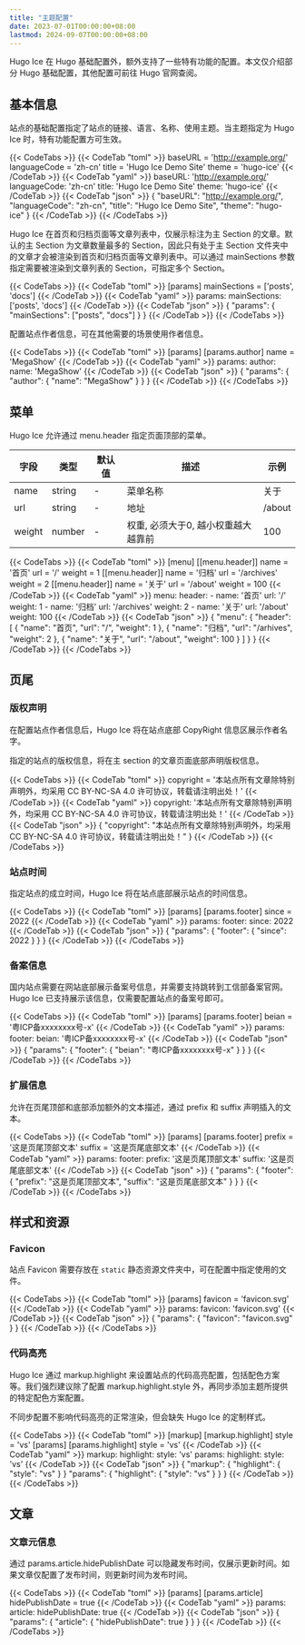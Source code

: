 ```yaml
---
title: "主题配置"
date: 2023-07-01T00:00:00+08:00
lastmod: 2024-09-07T00:00:00+08:00
---
```


Hugo Ice 在 Hugo 基础配置外，额外支持了一些特有功能的配置。本文仅介绍部分 Hugo 基础配置，其他配置可前往 Hugo 官网查阅。

## 基本信息

站点的基础配置指定了站点的链接、语言、名称、使用主题。当主题指定为 Hugo Ice 时，特有功能配置方可生效。

{{< CodeTabs >}}
{{< CodeTab "toml" >}}
baseURL = 'http://example.org/'
languageCode = 'zh-cn'
title = 'Hugo Ice Demo Site'
theme = 'hugo-ice'
{{< /CodeTab >}}
{{< CodeTab "yaml" >}}
baseURL: 'http://example.org/'
languageCode: 'zh-cn'
title: 'Hugo Ice Demo Site'
theme: 'hugo-ice'
{{< /CodeTab >}}
{{< CodeTab "json" >}}
{
  "baseURL": "http://example.org/",
  "languageCode": "zh-cn",
  "title": "Hugo Ice Demo Site",
  "theme": "hugo-ice"
}
{{< /CodeTab >}}
{{< /CodeTabs >}}

Hugo Ice 在首页和归档页面等文章列表中，仅展示标注为主 Section 的文章。默认的主 Section 为文章数量最多的 Section，因此只有处于主 Section 文件夹中的文章才会被渲染到首页和归档页面等文章列表中。可以通过 mainSections 参数指定需要被渲染到文章列表的 Section，可指定多个 Section。

{{< CodeTabs >}}
{{< CodeTab "toml" >}}
[params]
  mainSections = ['posts', 'docs']
{{< /CodeTab >}}
{{< CodeTab "yaml" >}}
params:
  mainSections: ['posts', 'docs']
{{< /CodeTab >}}
{{< CodeTab "json" >}}
{
  "params": {
    "mainSections": ["posts", "docs"]
  }
}
{{< /CodeTab >}}
{{< /CodeTabs >}}

配置站点作者信息，可在其他需要的场景使用作者信息。

{{< CodeTabs >}}
{{< CodeTab "toml" >}}
[params]
  [params.author]
    name = 'MegaShow'
{{< /CodeTab >}}
{{< CodeTab "yaml" >}}
params:
  author:
    name: 'MegaShow'
{{< /CodeTab >}}
{{< CodeTab "json" >}}
{
  "params": {
    "author": {
      "name": "MegaShow"
    }
  }
}
{{< /CodeTab >}}
{{< /CodeTabs >}}

## 菜单

Hugo Ice 允许通过 menu.header 指定页面顶部的菜单。

| 字段 | 类型 | 默认值 | 描述 | 示例 |
|--|--|--|--|--|
| name | string | - | 菜单名称 | 关于 |
| url | string | - | 地址 | /about |
| weight | number | - | 权重, 必须大于0, 越小权重越大越靠前 | 100 |

{{< CodeTabs >}}
{{< CodeTab "toml" >}}
[menu]
[[menu.header]]
  name = '首页'
  url = '/'
  weight = 1
[[menu.header]]
  name = '归档'
  url = '/archives'
  weight = 2
[[menu.header]]
  name = '关于'
  url = '/about'
  weight = 100
{{< /CodeTab >}}
{{< CodeTab "yaml" >}}
menu:
  header:
    - name: '首页'
      url: '/'
      weight: 1
    - name: '归档'
      url: '/archives'
      weight: 2
    - name: '关于'
      url: '/about'
      weight: 100
{{< /CodeTab >}}
{{< CodeTab "json" >}}
{
  "menu": {
    "header": [
      {
        "name": "首页",
        "url": "/",
        "weight": 1
      },
      {
        "name": "归档",
        "url": "/arhives",
        "weight": 2
      },
      {
        "name": "关于",
        "url": "/about",
        "weight": 100
      }
    ]
  }
}
{{< /CodeTab >}}
{{< /CodeTabs >}}

## 页尾

### 版权声明

在配置站点作者信息后，Hugo Ice 将在站点底部 CopyRight 信息区展示作者名字。

指定的站点的版权信息，将在主 section 的文章页面底部声明版权信息。

{{< CodeTabs >}}
{{< CodeTab "toml" >}}
copyright = '本站点所有文章除特别声明外，均采用 CC BY-NC-SA 4.0 许可协议，转载请注明出处！'
{{< /CodeTab >}}
{{< CodeTab "yaml" >}}
copyright: '本站点所有文章除特别声明外，均采用 CC BY-NC-SA 4.0 许可协议，转载请注明出处！'
{{< /CodeTab >}}
{{< CodeTab "json" >}}
{
  "copyright": "本站点所有文章除特别声明外，均采用 CC BY-NC-SA 4.0 许可协议，转载请注明出处！"
}
{{< /CodeTab >}}
{{< /CodeTabs >}}

### 站点时间

指定站点的成立时间，Hugo Ice 将在站点底部展示站点的时间信息。

{{< CodeTabs >}}
{{< CodeTab "toml" >}}
[params]
  [params.footer]
    since = 2022
{{< /CodeTab >}}
{{< CodeTab "yaml" >}}
params:
  footer:
    since: 2022
{{< /CodeTab >}}
{{< CodeTab "json" >}}
{
  "params": {
    "footer": {
      "since": 2022
    }
  }
}
{{< /CodeTab >}}
{{< /CodeTabs >}}

### 备案信息

国内站点需要在网站底部展示备案号信息，并需要支持跳转到工信部备案官网。Hugo Ice 已支持展示该信息，仅需要配置站点的备案号即可。

{{< CodeTabs >}}
{{< CodeTab "toml" >}}
[params]
  [params.footer]
    beian = '粤ICP备xxxxxxxx号-x'
{{< /CodeTab >}}
{{< CodeTab "yaml" >}}
params:
  footer:
    beian: '粤ICP备xxxxxxxx号-x'
{{< /CodeTab >}}
{{< CodeTab "json" >}}
{
  "params": {
    "footer": {
      "beian": "粤ICP备xxxxxxxx号-x"
    }
  }
}
{{< /CodeTab >}}
{{< /CodeTabs >}}

### 扩展信息

允许在页尾顶部和底部添加额外的文本描述，通过 prefix 和 suffix 声明插入的文本。

{{< CodeTabs >}}
{{< CodeTab "toml" >}}
[params]
  [params.footer]
    prefix = '这是页尾顶部文本'
    suffix = '这是页尾底部文本'
{{< /CodeTab >}}
{{< CodeTab "yaml" >}}
params:
  footer:
    prefix: '这是页尾顶部文本'
    suffix: '这是页尾底部文本'
{{< /CodeTab >}}
{{< CodeTab "json" >}}
{
  "params": {
    "footer": {
      "prefix": "这是页尾顶部文本",
      "suffix": "这是页尾底部文本"
    }
  }
}
{{< /CodeTab >}}
{{< /CodeTabs >}}

## 样式和资源

### Favicon

站点 Favicon 需要存放在 `static` 静态资源文件夹中，可在配置中指定使用的文件。

{{< CodeTabs >}}
{{< CodeTab "toml" >}}
[params]
  favicon = 'favicon.svg'
{{< /CodeTab >}}
{{< CodeTab "yaml" >}}
params:
  favicon: 'favicon.svg'
{{< /CodeTab >}}
{{< CodeTab "json" >}}
{
  "params": {
    "favicon": "favicon.svg"
  }
}
{{< /CodeTab >}}
{{< /CodeTabs >}}

### 代码高亮

Hugo Ice 通过 markup.highlight 来设置站点的代码高亮配置，包括配色方案等。我们强烈建议除了配置 markup.highlight.style 外，再同步添加主题所提供的特定配色方案配置。

不同步配置不影响代码高亮的正常渲染，但会缺失 Hugo Ice 的定制样式。

{{< CodeTabs >}}
{{< CodeTab "toml" >}}
[markup]
  [markup.highlight]
    style = 'vs'
[params]
  [params.highlight]
    style = 'vs'
{{< /CodeTab >}}
{{< CodeTab "yaml" >}}
markup:
  highlight:
    style: 'vs'
params:
  highlight:
    style: 'vs'
{{< /CodeTab >}}
{{< CodeTab "json" >}}
{
  "markup": {
    "highlight": {
      "style": "vs"
    }
  }
  "params": {
    "highlight": {
      "style": "vs"
    }
  }
}
{{< /CodeTab >}}
{{< /CodeTabs >}}

## 文章

### 文章元信息

通过 params.article.hidePublishDate 可以隐藏发布时间，仅展示更新时间。如果文章仅配置了发布时间，则更新时间为发布时间。

{{< CodeTabs >}}
{{< CodeTab "toml" >}}
[params]
  [params.article]
    hidePublishDate = true
{{< /CodeTab >}}
{{< CodeTab "yaml" >}}
params:
  article:
    hidePublishDate: true
{{< /CodeTab >}}
{{< CodeTab "json" >}}
{
  "params": {
    "article": {
      "hidePublishDate": true
    }
  }
}
{{< /CodeTab >}}
{{< /CodeTabs >}}

